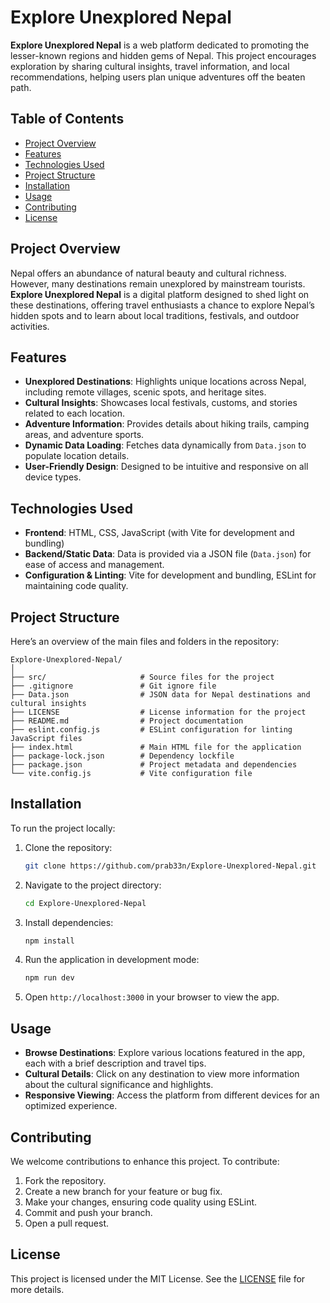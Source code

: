 # Explore Unexplored Nepal

**Explore Unexplored Nepal** is a web platform dedicated to promoting the lesser-known regions and hidden gems of Nepal. This project encourages exploration by sharing cultural insights, travel information, and local recommendations, helping users plan unique adventures off the beaten path.

## Table of Contents
- [Project Overview](#project-overview)
- [Features](#features)
- [Technologies Used](#technologies-used)
- [Project Structure](#project-structure)
- [Installation](#installation)
- [Usage](#usage)
- [Contributing](#contributing)
- [License](#license)

## Project Overview

Nepal offers an abundance of natural beauty and cultural richness. However, many destinations remain unexplored by mainstream tourists. **Explore Unexplored Nepal** is a digital platform designed to shed light on these destinations, offering travel enthusiasts a chance to explore Nepal’s hidden spots and to learn about local traditions, festivals, and outdoor activities.

## Features

- **Unexplored Destinations**: Highlights unique locations across Nepal, including remote villages, scenic spots, and heritage sites.
- **Cultural Insights**: Showcases local festivals, customs, and stories related to each location.
- **Adventure Information**: Provides details about hiking trails, camping areas, and adventure sports.
- **Dynamic Data Loading**: Fetches data dynamically from `Data.json` to populate location details.
- **User-Friendly Design**: Designed to be intuitive and responsive on all device types.

## Technologies Used

- **Frontend**: HTML, CSS, JavaScript (with Vite for development and bundling)
- **Backend/Static Data**: Data is provided via a JSON file (`Data.json`) for ease of access and management.
- **Configuration & Linting**: Vite for development and bundling, ESLint for maintaining code quality.

## Project Structure

Here’s an overview of the main files and folders in the repository:

```plaintext
Explore-Unexplored-Nepal/
│
├── src/                     # Source files for the project
├── .gitignore               # Git ignore file
├── Data.json                # JSON data for Nepal destinations and cultural insights
├── LICENSE                  # License information for the project
├── README.md                # Project documentation
├── eslint.config.js         # ESLint configuration for linting JavaScript files
├── index.html               # Main HTML file for the application
├── package-lock.json        # Dependency lockfile
├── package.json             # Project metadata and dependencies
└── vite.config.js           # Vite configuration file
```

## Installation

To run the project locally:

1. Clone the repository:
   ```bash
   git clone https://github.com/prab33n/Explore-Unexplored-Nepal.git
   ```
2. Navigate to the project directory:
   ```bash
   cd Explore-Unexplored-Nepal
   ```
3. Install dependencies:
   ```bash
   npm install
   ```
4. Run the application in development mode:
   ```bash
   npm run dev
   ```
5. Open `http://localhost:3000` in your browser to view the app.

## Usage

- **Browse Destinations**: Explore various locations featured in the app, each with a brief description and travel tips.
- **Cultural Details**: Click on any destination to view more information about the cultural significance and highlights.
- **Responsive Viewing**: Access the platform from different devices for an optimized experience.

## Contributing

We welcome contributions to enhance this project. To contribute:

1. Fork the repository.
2. Create a new branch for your feature or bug fix.
3. Make your changes, ensuring code quality using ESLint.
4. Commit and push your branch.
5. Open a pull request.

## License

This project is licensed under the MIT License. See the [LICENSE](LICENSE) file for more details.

